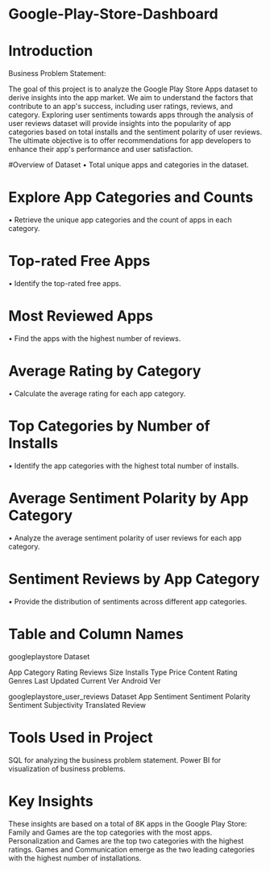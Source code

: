 # Google-Play-Store-Dashboard
 
# Introduction

Business Problem Statement:

The goal of this project is to analyze the Google Play Store Apps dataset to derive insights into the app market. We aim to understand the factors that contribute to an app's success, including user ratings, reviews, and category. Exploring user sentiments towards apps through the analysis of user reviews dataset will provide insights into the popularity of app categories based on total installs and the sentiment polarity of user reviews. The ultimate objective is to offer recommendations for app developers to enhance their app's performance and user satisfaction.

#Overview of Dataset
• Total unique apps and categories in the dataset.

# Explore App Categories and Counts
• Retrieve the unique app categories and the count of apps in each category.

# Top-rated Free Apps
• Identify the top-rated free apps.

# Most Reviewed Apps
• Find the apps with the highest number of reviews.

# Average Rating by Category
• Calculate the average rating for each app category.

# Top Categories by Number of Installs
• Identify the app categories with the highest total number of installs.

# Average Sentiment Polarity by App Category
• Analyze the average sentiment polarity of user reviews for each app category.

# Sentiment Reviews by App Category
• Provide the distribution of sentiments across different app categories.

# Table and Column Names 

googleplaystore Dataset

App
Category
Rating
Reviews
Size
Installs
Type
Price
Content Rating
Genres
Last Updated
Current Ver
Android Ver


googleplaystore_user_reviews Dataset
App
Sentiment
Sentiment Polarity
Sentiment Subjectivity
Translated Review

# Tools Used in Project

SQL for analyzing the business problem statement.
Power BI for visualization of business problems.

# Key Insights

These insights are based on a total of 8K apps in the Google Play Store:
Family and Games are the top categories with the most apps.
Personalization and Games are the top two categories with the highest ratings.
Games and Communication emerge as the two leading categories with the highest number of installations.


